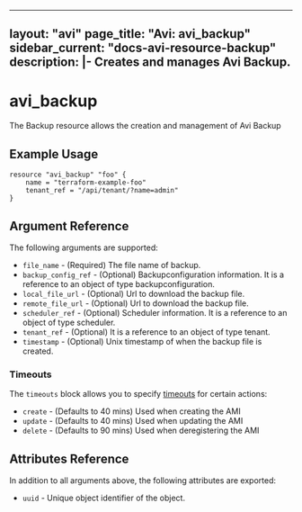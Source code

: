 <!--
    Copyright 2021 VMware, Inc.
    SPDX-License-Identifier: Mozilla Public License 2.0
-->
---
layout: "avi"
page_title: "Avi: avi_backup"
sidebar_current: "docs-avi-resource-backup"
description: |-
  Creates and manages Avi Backup.
---

# avi_backup

The Backup resource allows the creation and management of Avi Backup

## Example Usage

```hcl
resource "avi_backup" "foo" {
    name = "terraform-example-foo"
    tenant_ref = "/api/tenant/?name=admin"
}
```

## Argument Reference

The following arguments are supported:

* `file_name` - (Required) The file name of backup.
* `backup_config_ref` - (Optional) Backupconfiguration information. It is a reference to an object of type backupconfiguration.
* `local_file_url` - (Optional) Url to download the backup file.
* `remote_file_url` - (Optional) Url to download the backup file.
* `scheduler_ref` - (Optional) Scheduler information. It is a reference to an object of type scheduler.
* `tenant_ref` - (Optional) It is a reference to an object of type tenant.
* `timestamp` - (Optional) Unix timestamp of when the backup file is created.


### Timeouts

The `timeouts` block allows you to specify [timeouts](https://www.terraform.io/docs/configuration/resources.html#timeouts) for certain actions:

* `create` - (Defaults to 40 mins) Used when creating the AMI
* `update` - (Defaults to 40 mins) Used when updating the AMI
* `delete` - (Defaults to 90 mins) Used when deregistering the AMI

## Attributes Reference

In addition to all arguments above, the following attributes are exported:

* `uuid` -  Unique object identifier of the object.


